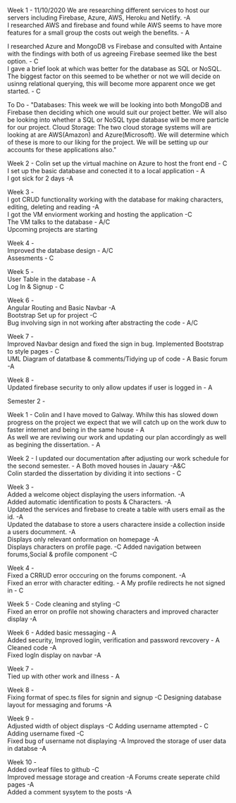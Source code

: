 Week 1 - 11/10/2020
We are researching different services to host our servers including Firebase, Azure, AWS, Heroku and Netlify. -A  
I researched AWS and firebase and found while AWS seems to have more features for a small group the costs out weigh the benefits. - A  

I researched Azure and MongoDB vs Firebase and consulted with Antaine with the findings with both of us agreeing Firebase seemed like the best option. - C  
I gave a brief look at which was better for the database as SQL or NoSQL.  The biggest factor on this seemed to be whether or not we will decide on usinng relational querying, this will become more apparent once we get started. - C 

To Do - "Databases:
This week we will be looking into both MongoDB and Firebase then deciding which one would suit our project better.
We will also be looking into whether a SQL or NoSQL type database will be more particle for our project.
Cloud Storage:
The two cloud storage systems will are looking at are AWS(Amazon) and Azure(Microsoft).  We will determine which of these is more to our liking for the project.
We will be setting up our accounts for these applications also."

Week 2 - 
Colin set up the virtual machine on Azure to host the front end - C  
I set up the basic database and conected it to a local application - A  
I got sick for 2 days -A  
  
Week 3 -  
I got CRUD functionality working with the database for making characters, editing, deleting and reading -A  
I got the VM enviorment working and hosting the application -C  
The VM talks to the database - A/C  
Upcoming projects are starting  

Week 4 -  
Improved the database design - A/C  
Assesments - C  

Week 5 -  
User Table in the database - A  
Log In & Signup - C  

Week 6 -  
Angular Routing and Basic Navbar -A  
Bootstrap Set up for project -C  
Bug involving sign in not working after abstracting the code - A/C  

Week 7 -  
Improved Navbar design and fixed the sign in bug. Implemented Bootstrap to style pages - C  
UML Diagram of datatbase & comments/Tidying up of code - A 
Basic forum -A  
  
Week 8 -  
Updated firebase security to only allow updates if user is logged in - A

Semester 2 -  

Week 1 - 
Colin and I have moved to Galway. Whilw this has slowed down progress on the project we expect that we will catch up on the work duw to faster internet and being in the same house - A  
As well we are reviwing our work and updating our plan accordingly as well as begining the dissertation. - A

Week 2 - 
I updated our documentation after adjusting our work schedule for the second semester. - A
Both moved houses in Jauary  -A&C  
Colin starded the dissertation by dividing it into sections - C  
      
Week 3 -  
Added a welcome object displaying the users information.  -A  
Added automatic identification to posts & Characters. -A  
Updated the services and firebase to create a table with users email as the id.  -A  
Updated the database to store  a users charactere inside a collection inside a users documment.  -A  
Displays only relevant onformation on homepage  -A  
Displays characters on profile page.  -C
Added navigation between forums,Social & profile component -C  
  
Week 4 -  
Fixed a CRRUD error occcuring on the forums component. -A  
Fixed an error with character editing. - A
My profile redirects he not signed in - C
  
Week 5 -
Code cleaning and styling -C  
Fixed an error on profile not showing characters and improved character display -A  
  
Week 6 -
Added basic messaging - A  
Added security, Improved logiin, verification and password revcovery - A  
Cleaned code -A  
Fixed logIn display on navbar -A

Week 7 -  
Tied up with other work and illness  - A
  
Week 8 -  
Fixing format of spec.ts files for signin and signup -C
Designing database layout for messaging and forums -A  

Week 9 -  
Adjusted width of object displays  -C
Adding username attempted - C  
Adding username fixed -C  
Fixed bug of username not displaying  -A
Improved the storage of user data in databse -A

Week 10 -  
Added ovrleaf files to github -C  
Improved message storage and creation  -A
Forums create seperate child pages -A  
Added a comment sysytem to the posts  -A





